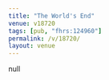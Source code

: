 ```yaml
---
title: "The World's End"
venue: v18720
tags: [pub, "fhrs:124960"]
permalink: /v/18720/
layout: venue
---
```

null